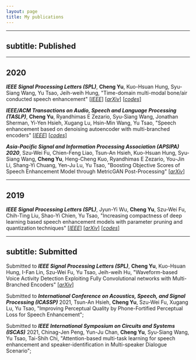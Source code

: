 ```yaml
---
layout: page
title: My publications
---
```


---
subtitle: Published
---

---
2020
---

**_IEEE Signal Processing Letters (SPL)_**, **Cheng Yu**, Kuo-Hsuan Hung, Syu-Siang Wang, Yu Tsao, Jeih-weih Hung, "Time-domain multi-modal bone/air conducted speech enhancement"   [[*IEEE*]](https://ieeexplore.ieee.org/abstract/document/9112325)   [[*arXiv*]](https://arxiv.org/pdf/1911.09847.pdf)   [[*codes*]](https://github.com/WilliamYu1993/BAMSE)

**_IEEE/ACM Transactions on Audio, Speech and Language Processing (TASLP)_**, **Cheng Yu**, Ryandhimas E Zezario, Syu-Siang Wang, Jonathan Sherman, Yi-Yen Hsieh, Xugang Lu, Hsin-Min Wang, Yu Tsao, "Speech enhancement based on denoising autoencoder with multi-branched encoders"   [[*IEEE*]](https://ieeexplore.ieee.org/stamp/stamp.jsp?tp=&arnumber=9212562)   [[*codes*]](https://github.com/WilliamYu1993/DAEME)

**_Asia-Pacific Signal and Information Processing Association (APSIPA) 2020_**, Szu-Wei Fu, Chien-Feng Liao, Tsun-An Hsieh, Kuo-Hsuan Hung, Syu-Siang Wang, **Cheng Yu**, Heng-Cheng Kuo, Ryandhimas E Zezario, You-Jin Li, Shang-Yi Chuang, Yen-Ju Lu, Yu Tsao, "Boosting Objective Scores of Speech Enhancement Model through MetricGAN Post-Processing"   [[*arXiv*]](https://arxiv.org/pdf/2006.10296.pdf)

---
2019
---

**_IEEE Signal Processing Letters (SPL)_**, Jyun-Yi Wu, **Cheng Yu**, Szu-Wei Fu, Chih-Ting Liu, Shao-Yi Chien, Yu Tsao, "Increasing compactness of deep learning based speech enhancement models with parameter pruning and quantization techniques"   [[*IEEE*]](https://ieeexplore.ieee.org/document/8892545)   [[*arXiv*]](https://arxiv.org/pdf/1906.01078.pdf)   [[*codes*]](https://github.com/WilliamYu1993/ICSE)

---
subtitle: Submitted
---

Submitted to **_IEEE Signal Processing Letters (SPL)_**, **Cheng Yu**, Kuo-Hsuan Hung, I-Fan Lin, Szu-Wei Fu, Yu Tsao, Jeih-weih Hu, "Waveform-based Voice Activity Detection Exploiting Fully Convolutional networks with Multi-Branched Encoders" [[*arXiv*]](https://arxiv.org/pdf/2006.11139.pdf) 

Submitted to **_International Conference on Acoustics, Speech, and Signal Processing (ICASSP)_** 2021, Tsun-An Hsieh, **Cheng Yu**, Szu-Wei Fu, Xugang Lu, Yu Tsao, "Improving Perceptual Quality by Phone-Fortified Perceptual Loss for Speech Enhancement"; 

Submitted to **_IEEE International Symposium on Circuits and Systems (ISCAS)_** 2021, Chinag-Jen Peng, Yun-Ju Chan, **Cheng Yu**, Syu-Siang Wang, Yu Tsao, Tai-Shih Chi, "Attention-based multi-task learning for speech enhancement and speaker-identification in Multi-speaker Dialogue Scenario";
